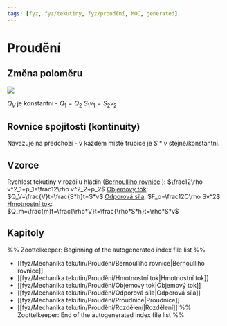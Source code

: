 ```yaml
---
tags: [fyz, fyz/tekutiny, fyz/proudění, MOC, generated]
---
```

# Proudění

## Změna poloměru
![](Pasted%20image%2020221121105435.png)

$Q_V$ je konstantní - $Q_1=Q_2$
$S_1v_1=S_2v_2$

## Rovnice spojitosti (kontinuity)

Navazuje na předchozí - v každém místě trubice je $S*v$ stejné/konstantní.

## Vzorce

Rychlost tekutiny v rozdílu hladin ([Bernoulliho rovnice](Bernoulliho%20rovnice.md) ): $\frac12\rho v^2_1+p_1=\frac12\rho v^2_2+p_2$
[Objemový tok](Objemový%20tok.md): $Q_V=\frac{V}t=\frac{S*h}t=S*v$
[Odporová síla](Odporová%20síla.md): $F_o=\frac12C\rho Sv^2$
[Hmotnostní tok](Hmotnostní%20tok.md): $Q_m=\frac{m}t=\frac{\rho*V}t=\frac{\rho*S*h}t=\rho*S*v$



## Kapitoly
%% Zoottelkeeper: Beginning of the autogenerated index file list  %%
-  [[fyz/Mechanika tekutin/Proudění/Bernoulliho rovnice|Bernoulliho rovnice]]
-  [[fyz/Mechanika tekutin/Proudění/Hmotnostní tok|Hmotnostní tok]]
-  [[fyz/Mechanika tekutin/Proudění/Objemový tok|Objemový tok]]
-  [[fyz/Mechanika tekutin/Proudění/Odporová síla|Odporová síla]]
-  [[fyz/Mechanika tekutin/Proudění/Proudnice|Proudnice]]
-  [[fyz/Mechanika tekutin/Proudění/Rozdělení|Rozdělení]]
%% Zoottelkeeper: End of the autogenerated index file list  %%
